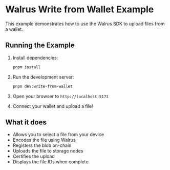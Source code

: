 # Walrus Write from Wallet Example

This example demonstrates how to use the Walrus SDK to upload files from a wallet.

## Running the Example

1. Install dependencies:

   ```bash
   pnpm install
   ```

2. Run the development server:

   ```bash
   pnpm dev:write-from-wallet
   ```

3. Open your browser to `http://localhost:5173`

4. Connect your wallet and upload a file!

## What it does

- Allows you to select a file from your device
- Encodes the file using Walrus
- Registers the blob on-chain
- Uploads the file to storage nodes
- Certifies the upload
- Displays the file IDs when complete

